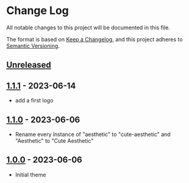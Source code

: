 # Change Log

All notable changes to this project will be documented in this file.

The format is based on [Keep a Changelog](https://keepachangelog.com/en/1.0.0/),
and this project adheres to [Semantic Versioning](https://semver.org/spec/v2.0.0.html).

## [Unreleased]

## [1.1.1] - 2023-06-14

- add a first logo

## [1.1.0] - 2023-06-06

- Rename every instance of "aesthetic" to "cute-aesthetic" and "Aesthetic" to "Cute Aesthetic"

## [1.0.0] - 2023-06-06

- Initial theme

[unreleased]: https://github.com/Sophtli/aesthetic/compare/v1.0.0...HEAD
[1.1.1]: https://github.com/Sophtli/aesthetic/compare/v1.1.0...v1.1.1
[1.1.0]: https://github.com/Sophtli/aesthetic/compare/v1.0.0...v1.1.0
[1.0.0]: https://github.com/Sophtli/aesthetic/releases/tag/v1.0.0
